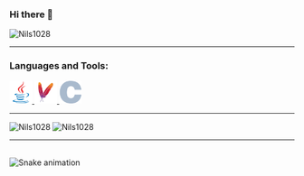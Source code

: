 ### Hi there 👋

<p align="left"> <img src="https://komarev.com/ghpvc/?username=Nils1028" alt="Nils1028" /> </p>

---

<h3 align="left">Languages and Tools:</h3>

<p align="left">
  <a href="https://www.java.com" target="_blank" rel="noreferrer">
    <img src="https://raw.githubusercontent.com/devicons/devicon/master/icons/java/java-original.svg" alt="java" width="40" height="40"/>
  </a>
  
  <a href="https://maven.apache.org/" target="_blank" rel="noreferrer">
    <img src="https://raw.githubusercontent.com/devicons/devicon/master/icons/maven/maven-original.svg" alt="maven" width="40" height="40"/>
  </a>

  <a href="https://www.cprogramming.com/" target="_blank" rel="noreferrer">
    <img src="https://raw.githubusercontent.com/devicons/devicon/master/icons/c/c-original.svg" alt="c" width="40" height="40"/>
  </a>
</p>

---

<p>
  <img align="center" src="https://github-readme-stats.vercel.app/api?username=Nils1028&show_icons=true&locale=en&theme=radical" alt="Nils1028" />
  <img align="center" src="https://github-readme-stats.vercel.app/api/top-langs/?username=Nils1028&layout=compact&theme=radical" alt="Nils1028" />
</p>

---

<br clear="both">

<img src="https://raw.githubusercontent.com/Nils1028/Nils1028/output/snake.svg" alt="Snake animation" />

<!--
Here are some ideas to get you started:

- 🔭 I’m currently working on ...
- 🌱 I’m currently learning ...
- 👯 I’m looking to collaborate on ...
- 🤔 I’m looking for help with ...
- 💬 Ask me about ...
-->
